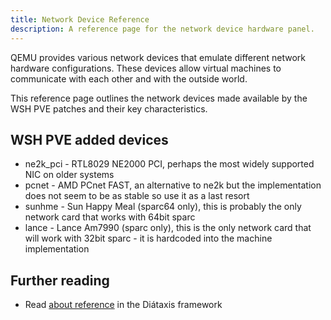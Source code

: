```yaml
---
title: Network Device Reference
description: A reference page for the network device hardware panel.
---
```


QEMU provides various network devices that emulate different network hardware configurations. These devices allow virtual machines to communicate with each other and with the outside world.

This reference page outlines the network devices made available by the WSH PVE patches and their key characteristics.

## WSH PVE added devices

- ne2k_pci - RTL8029 NE2000 PCI, perhaps the most widely supported NIC on older systems
- pcnet - AMD PCnet FAST, an alternative to ne2k but the implementation does not seem to be as stable so use it as a last resort
- sunhme - Sun Happy Meal (sparc64 only), this is probably the only network card that works with 64bit sparc
- lance - Lance Am7990 (sparc only), this is the only network card that will work with 32bit sparc - it is hardcoded into the machine implementation

## Further reading

- Read [about reference](https://diataxis.fr/reference/) in the Diátaxis framework
